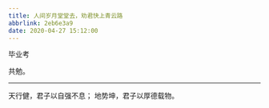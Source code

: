 ```yaml
---
title: 人间岁月堂堂去，劝君快上青云路
abbrlink: 2eb6e3a9
date: 2020-04-27 15:12:00
---
```

<!--markdown-->毕业考
共勉。


----------
天行健，君子以自强不息；
地势坤，君子以厚德载物。

